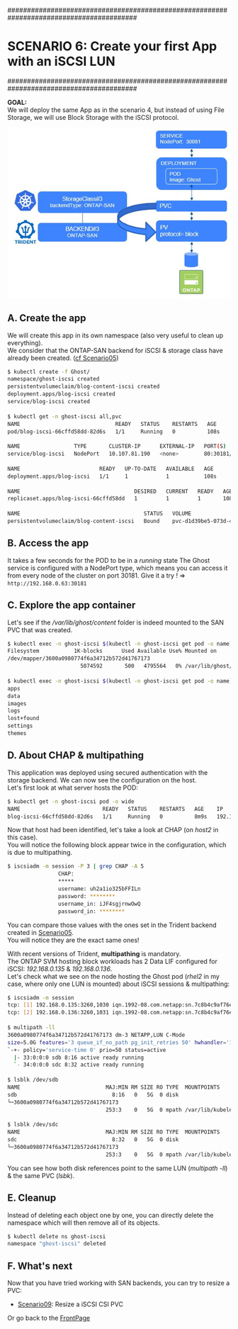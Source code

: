 #########################################################################################
# SCENARIO 6: Create your first App with an iSCSI LUN
#########################################################################################

**GOAL:**  
We will deploy the same App as in the scenario 4, but instead of using File Storage, we will use Block Storage with the iSCSI protocol.

<p align="center"><img src="../Images/scenario6_iscsi.jpg"></p>

## A. Create the app

We will create this app in its own namespace (also very useful to clean up everything).  
We consider that the ONTAP-SAN backend for iSCSI & storage class have already been created. ([cf Scenario05](../Scenario05))

```bash
$ kubectl create -f Ghost/
namespace/ghost-iscsi created
persistentvolumeclaim/blog-content-iscsi created
deployment.apps/blog-iscsi created
service/blog-iscsi created

$ kubectl get -n ghost-iscsi all,pvc
NAME                              READY   STATUS    RESTARTS   AGE
pod/blog-iscsi-66cffd58dd-82d6s   1/1     Running   0          108s

NAME                 TYPE       CLUSTER-IP      EXTERNAL-IP   PORT(S)        AGE
service/blog-iscsi   NodePort   10.107.81.190   <none>        80:30181/TCP   46s

NAME                         READY   UP-TO-DATE   AVAILABLE   AGE
deployment.apps/blog-iscsi   1/1     1            1           108s

NAME                                    DESIRED   CURRENT   READY   AGE
replicaset.apps/blog-iscsi-66cffd58dd   1         1         1       108s

NAME                                       STATUS   VOLUME                                     CAPACITY   ACCESS MODES   STORAGECLASS          VOLUMEATTRIBUTESCLASS   AGE
persistentvolumeclaim/blog-content-iscsi   Bound    pvc-d1d39be5-073d-4bac-926c-9d5647cb1a73   5Gi        RWO            storage-class-iscsi   <unset>                 108s
```

## B. Access the app

It takes a few seconds for the POD to be in a *running* state
The Ghost service is configured with a NodePort type, which means you can access it from every node of the cluster on port 30181.
Give it a try !
=> `http://192.168.0.63:30181`

## C. Explore the app container

Let's see if the */var/lib/ghost/content* folder is indeed mounted to the SAN PVC that was created.

```bash
$ kubectl exec -n ghost-iscsi $(kubectl -n ghost-iscsi get pod -o name) -- df /var/lib/ghost/content
Filesystem           1K-blocks      Used Available Use% Mounted on
/dev/mapper/3600a0980774f6a34712b572d41767173
                       5074592       500   4795564   0% /var/lib/ghost/content

$ kubectl exec -n ghost-iscsi $(kubectl -n ghost-iscsi get pod -o name) -- ls /var/lib/ghost/content
apps
data
images
logs
lost+found
settings
themes
```  

## D. About CHAP & multipathing

This application was deployed using secured authentication with the storage backend. We can now see the configuration on the host.  
Let's first look at what server hosts the POD:

```bash
$ kubectl get -n ghost-iscsi pod -o wide
NAME                          READY   STATUS    RESTARTS   AGE    IP               NODE    NOMINATED NODE   READINESS GATES
blog-iscsi-66cffd58dd-82d6s   1/1     Running   0          8m9s   192.168.28.123   rhel2   <none>           <none>
```

Now that host had been identified, let's take a look at CHAP (on _host2_ in this case).  
You will notice the following block appear twice in the configuration, which is due to multipathing.  
```bash
$ iscsiadm -m session -P 3 | grep CHAP -A 5
                CHAP:
                *****
                username: uh2a1io325bFFILn
                password: ********
                username_in: iJF4sgjrnwOwQ
                password_in: ********
```
You can compare those values with the ones set in the Trident backend created in [Scenario05](../../Scenario05).  
You will notice they are the exact same ones!  

With recent versions of Trident, **multipathing** is mandatory.  
The ONTAP SVM hosting block workloads has 2 Data LIF configured for iSCSI: _192.168.0.135_ & _192.168.0.136_.  
Let's check what we see on the node hosting the Ghost pod (_rhel2_ in my case, where only one LUN is mounted) about iSCSI sessions & multipathing:  
```bash
$ iscsiadm -m session
tcp: [1] 192.168.0.135:3260,1030 iqn.1992-08.com.netapp:sn.7c8b4c9af76e11ee8aac005056b0f629:vs.4 (non-flash)
tcp: [2] 192.168.0.136:3260,1031 iqn.1992-08.com.netapp:sn.7c8b4c9af76e11ee8aac005056b0f629:vs.4 (non-flash)

$ multipath -ll
3600a0980774f6a34712b572d41767173 dm-3 NETAPP,LUN C-Mode
size=5.0G features='3 queue_if_no_path pg_init_retries 50' hwhandler='1 alua' wp=rw
`-+- policy='service-time 0' prio=50 status=active
  |- 33:0:0:0 sdb 8:16 active ready running
  `- 34:0:0:0 sdc 8:32 active ready running

$ lsblk /dev/sdb
NAME                           MAJ:MIN RM SIZE RO TYPE  MOUNTPOINTS
sdb                              8:16   0   5G  0 disk
└─3600a0980774f6a34712b572d41767173
                               253:3    0   5G  0 mpath /var/lib/kubelet/pods/52526e43-38e9-469f-9045-b1e689ecf066/volumes/kubernetes.io~csi/pvc-d1d39be5-073d-4bac-926c-9d5647cb1a73/mount

$ lsblk /dev/sdc
NAME                           MAJ:MIN RM SIZE RO TYPE  MOUNTPOINTS
sdc                              8:32   0   5G  0 disk
└─3600a0980774f6a34712b572d41767173
                               253:3    0   5G  0 mpath /var/lib/kubelet/pods/52526e43-38e9-469f-9045-b1e689ecf066/volumes/kubernetes.io~csi/pvc-d1d39be5-073d-4bac-926c-9d5647cb1a73/mount
```

You can see how both disk references point to the same LUN (_multipath -ll_) & the same PVC (_lsbk_).  


## E. Cleanup

Instead of deleting each object one by one, you can directly delete the namespace which will then remove all of its objects.

```bash
$ kubectl delete ns ghost-iscsi
namespace "ghost-iscsi" deleted
```

## F. What's next

Now that you have tried working with SAN backends, you can try to resize a PVC:

- [Scenario09](../../Scenario09): Resize a iSCSI CSI PVC  

Or go back to the [FrontPage](https://github.com/YvosOnTheHub/LabNetApp)